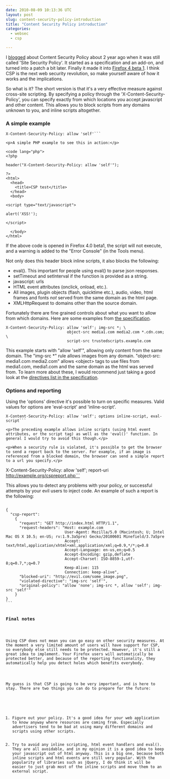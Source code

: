 ```yaml
---
date: 2010-08-09 10:13:36 UTC
layout: post
slug: content-security-policy-introduction
title: "Content Security Policy introduction"
categories:
  - websec
  - csp

---
```

<p>I <a href="http://www.rooftopsolutions.nl/blog/190">blogged</a> about Content Security Policy about 2 year ago when it was still called 'Site Security Policy'. It started as a specification and an add-on, and turned into a patch a bit later. Finally it made it into <a href="http://www.mozilla.com/en-US/firefox/all-beta.html">Firefox 4 beta 1</a>. I think CSP is the next web security revolution, so make yourself aware of how it works and the implications.</p>

<p>So what is it? The short version is that it's a very effective measure against cross-site scripting. By specifying a policy through the 'X-Content-Security-Policy', you can specify exactly from which locations you accept javascript and other content. This allows you to block scripts from any domains unknown to you, and inline scripts altogether.</p>

<h3>A simple example</h3>

```
X-Content-Security-Policy: allow 'self'```

<p>A simple PHP example to see this in action:</p>

<code lang="php">
<?php

header("X-Content-Security-Policy: allow 'self'"); 

?>
<html>
  <head>
    <title>CSP test</title>
  </head>
  <body>

<script type="text/javascript">

alert('XSS!');

</script>

  </body>
</html>
```

<p>If the above code is opened in Firefox 4.0 beta1, the script will not execute, and a warning is added to the "Error Console" (in the Tools menu).</p>

<p>Not only does this header block inline scripts, it also blocks the following:</p>

<ul>
  <li>eval(). This important for people using eval() to parse json responses.</li>
  <li>setTimeout and setInterval if the function is provided as a string.</li>
  <li>javascript: urls</li>
  <li>HTML event attributes (onclick, onload, etc.).</li>
  <li>All images, plugin objects (flash, quicktime etc.), audio, video, html frames and fonts <em>not</em> served from the same domain as the html page.</li>
  <li>XMLHttpRequest to domains other than the source domain.</li> 
</ul>

<p>Fortunately there are fine grained controls about what you want to allow from which domains. Here are some examples from <a href="https://wiki.mozilla.org/Security/CSP/Specification">the specification</a>.</p>

```
X-Content-Security-Policy: allow 'self'; img-src *; \
                           object-src media1.com media2.com *.cdn.com; \
                           script-src trustedscripts.example.com
```

<p>This example starts with "allow 'self'", allowing only content from the same domain. The "img-src *" rule allows images from any domain. "object-src: media1.com media2.com" allows &lt;object&gt; tags to use files from media1.com, media1.com and the same domain as the html was served from. To learn more about these, I would recommend just taking a good look at the <a href="https://wiki.mozilla.org/Security/CSP/Specification#Directives">directives list in the specification</a>.</p>

<h3>Options and reporting</h3>

<p>Using the 'options' directive it's possible to turn on specific measures. Valid values for options are 'eval-script' and 'inline-script'.</p>

```
X-Content-Security-Policy: allow 'self'; options inline-script, eval-script```

<p>The preceding example allows inline scripts (using html event attributes, or the script tag) as well as the 'eval()' function. In general I would try to avoid this though.</p>

<p>When a security rule is violated, it's possible to get the browser to send a report back to the server. For example, if an image is referenced from a blocked domain, the browser can send a simple report to a url you specify.</p>

```
X-Content-Security-Policy: allow 'self'; report-uri http://example.org/cspreport.php```

<p>This allows you to detect any problems with your policy, or successful attempts by your evil users to inject code. An example of such a report is the following:</p>

<code lang="json">
{
  "csp-report":
    {
      "request": "GET http://index.html HTTP/1.1",
      "request-headers": "Host: example.com                                                        
                          User-Agent: Mozilla/5.0 (Macintosh; U; Intel Mac OS X 10.5; en-US; rv:1.9.3a5pre) Gecko/20100601 Minefield/3.7a5pre
                          Accept: text/html,application/xhtml+xml,application/xml;q=0.9,*/*;q=0.8  
                          Accept-Language: en-us,en;q=0.5                                          
                          Accept-Encoding: gzip,deflate                                            
                          Accept-Charset: ISO-8859-1,utf-8;q=0.7,*;q=0.7                           
                          Keep-Alive: 115                                                          
                          Connection: keep-alive",
      "blocked-uri": "http://evil.com/some_image.png",
      "violated-directive": "img-src 'self'",
      "original-policy": "allow 'none'; img-src *, allow 'self'; img-src 'self'"
    }
}
```

<h3>Final notes</h3>

<p>Using CSP does not mean you can go easy on other security measures. At the moment a very limited amount of users will have support for CSP, so everybody else still needs to be protected. However, it's still a great idea to implement. Your Firefox users will automatically be protected better, and because of the reporting functionality, they automatically help you detect holes which benefits everybody.</p>

<p>My guess is that CSP is going to be very important, and is here to stay. There are two things you can do to prepare for the future:</p>

<ol>
  <li>Figure out your policy. It's a good idea for your web application to know anyway where resources are coming from. Especially advertisers tend to be bad at using many different domains and scripts using other scripts.</li>
  <li>Try to avoid any inline scripting, html event handlers and eval(). They are all avoidable, and in my opinion it is a good idea to keep your javascript out of html anyway. This is a big one, because both inline scripts and html events are still very popular. With the popularity of libraries such as jQuery, I do think it will be easier to just grab most of the inline scripts and move them to an external script.</li>
</ol>